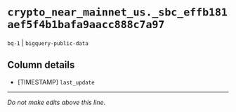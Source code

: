 # `crypto_near_mainnet_us._sbc_effb181aef5f4b1bafa9aacc888c7a97`
`bq-1` | `bigquery-public-data`

## Column details
* [TIMESTAMP] `last_update`

-------------------------------------------------------------------------------
*Do not make edits above this line.*
